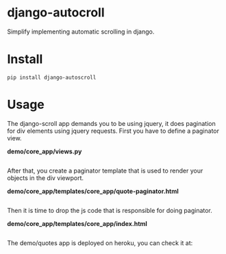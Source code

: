 # django-autocroll

Simplify implementing automatic scrolling in django.

# Install

~~~
pip install django-autoscroll
~~~

# Usage

The django-scroll app demands you to be using jquery, it does pagination for div elements using jquery requests.
First you have to define a paginator view.

**demo/core_app/views.py**

~~~python


~~~


After that, you create a paginator template that is used to render your objects in the div viewport.

**demo/core_app/templates/core_app/quote-paginator.html**

~~~html

~~~

Then it is time to drop the js code that is responsible for doing paginator.

**demo/core_app/templates/core_app/index.html**

~~~html

~~~

The demo/quotes app is deployed on heroku, you can check it at:


